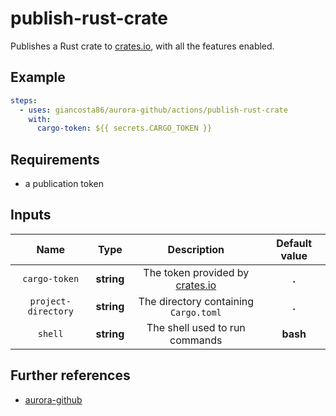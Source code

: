 # publish-rust-crate

Publishes a Rust crate to [crates.io](https://crates.io/), with all the features enabled.

## Example

```yaml
steps:
  - uses: giancosta86/aurora-github/actions/publish-rust-crate
    with:
      cargo-token: ${{ secrets.CARGO_TOKEN }}
```

## Requirements

- a publication token

## Inputs

|        Name         |    Type    |                      Description                      | Default value |
| :-----------------: | :--------: | :---------------------------------------------------: | :-----------: |
|    `cargo-token`    | **string** | The token provided by [crates.io](https://crates.io/) |     **.**     |
| `project-directory` | **string** |         The directory containing `Cargo.toml`         |     **.**     |
|       `shell`       | **string** |            The shell used to run commands             |   **bash**    |

## Further references

- [aurora-github](../../README.md)
